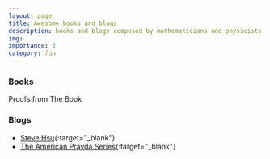 ```yaml
---
layout: page
title: Awesome books and blogs
description: books and blogs composed by mathematicians and physicists
img:
importance: 3
category: fun
---
```

### Books
Proofs from The Book

### Blogs
- [Steve Hsu](https://infoproc.blogspot.com/){:target="\_blank"}
- [The American Pravda Series](https://www.unz.com/page/american-pravda-series/){:target="\_blank"}
